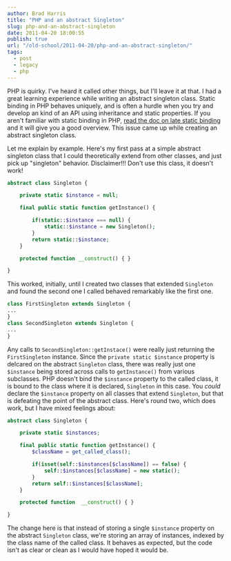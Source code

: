 ```yaml
---
author: Brad Harris
title: "PHP and an abstract Singleton"
slug: php-and-an-abstract-singleton
date: 2011-04-20 18:00:55
publish: true
url: "/old-school/2011-04-20/php-and-an-abstract-singleton/"
tags:
  - post
  - legacy
  - php
---
```


PHP is quirky.  I've heard it called other things, but I'll leave it at that.  I had a great learning experience while writing an abstract singleton class.  Static binding in PHP behaves uniquely, and is often a hurdle when you try and develop an kind of an API using inheritance and static properties.  If you aren't familiar with static binding in PHP, [read the doc on late static binding][lsb] and it will give you a good overview.  This issue came up while creating an abstract singleton class.

Let me explain by example.  Here's my first pass at a simple abstract singleton class that I could theoretically extend from other classes, and just pick up "singleton" behavior.  Disclaimer!!! Don't use this class, it doesn't work!

```php
abstract class Singleton {

	private static $instance = null;

	final public static function getInstance() {

		if(static::$instance === null) {
			static::$instance = new Singleton();
		}
		return static::$instance;
	}

	protected function __construct() { }

}
```

This worked, initially, until I created two classes that extended ```Singleton``` and found the second one I called behaved remarkably like the first one.

```php
class FirstSingleton extends Singleton {
...
}
class SecondSingleton extends Singleton {
...
}
```

Any calls to ```SecondSingleton::getInstace()``` were really just returning the ```FirstSingleton``` instance.  Since the ```private static $instance``` property is delcared on the abstract ```Singleton``` class, there was really just one ```$instance``` being stored across calls to ```getInstance()``` from various subclasses.  PHP doesn't bind the ```$instance``` property to the called class, it is bound to the class where it is declared, ```Singleton``` in this case.  You _could_ declare the ```$instance``` property on all classes that extend ```Singleton```, but that is defeating the point of the abstract class.  Here's round two, which does work, but I have mixed feelings about:

```php
abstract class Singleton {

	private static $instances;

	final public static function getInstance() {
		$className = get_called_class();

		if(isset(self::$instances[$className]) == false) {
			self::$instances[$className] = new static();
		}
		return self::$instances[$className];
	}

	protected function  __construct() { }

}
```

The change here is that instead of storing a single ```$instance``` property on the abstract ```Singleton``` class, we're storing an array of instances, indexed by the class name of the called class.  It behaves as expected, but the code isn't as clear or clean as I would have hoped it would be.

[lsb]: http://us3.php.net/lsb
